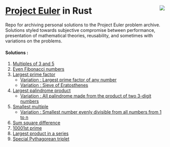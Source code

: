 # [Project Euler](https://projecteuler.net/) in Rust <img align="right" src="https://projecteuler.net/profile/arwinneil.png#1">


Repo for archiving personal solutions to the Project Euler problem archive. Solutions styled towards subjective compromise between performance, presentation of mathematical theories, reusability, and sometimes with variations on the problems. 

#### Solutions : 
1. [Multiples of 3 and 5](1/multiples_of_3_and_5.rs)
2. [Even Fibonacci numbers](2/even_fabionacci_numbers.rs)
3. [Largest prime factor](3/largest_prime_factor.rs)
    - [Variation : Largest prime factor of any number](3/variation_largest_prime_factor_any_number.rs) 
    - [Variation : Sieve of Eratosthenes](3/variation_sieve_of_eratosthenes.rs)
4. [Largest palindrome product](4/largest_palindrome_product.rs)
    - [Variation : All palindrome made from the product of two 3-digit numbers](4/variation_palindromes_product_of_2_three_digit_numbers.rs
)
5. [Smallest multiple](5/smallest_multiple.rs)
    - [Variation : Smallest number evenly divisible from all numbers from 1 to n](5/variation_smallest_num_divisible_1_n.rs)
6. [Sum square difference](6/sum_square_difference.rs)
7. [10001st prime](7/10001st_prime.rs)
8. [Largest product in a series](8/largest_product_in_a_series.rs)
9. [Special Pythagorean triplet](9/special_pythagorean_triplet.rs)
